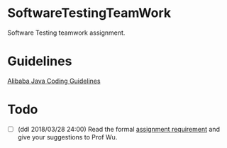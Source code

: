 # SoftwareTestingTeamWork

Software Testing teamwork assignment.

# Guidelines
[Alibaba Java Coding Guidelines](https://github.com/alibaba/p3c/blob/master/%E9%98%BF%E9%87%8C%E5%B7%B4%E5%B7%B4Java%E5%BC%80%E5%8F%91%E6%89%8B%E5%86%8C%EF%BC%88%E7%BA%AA%E5%BF%B5%E7%89%88%EF%BC%89.pdf)

# Todo
- [ ] (ddl 2018/03/28 24:00) Read the formal [assignment requirement](https://elearning.hust.edu.cn/webapps/blackboard/content/listContent.jsp?content_id=_41898_1&course_id=_16234_1&mode=view#_42718_1) and give your suggestions to Prof Wu.
